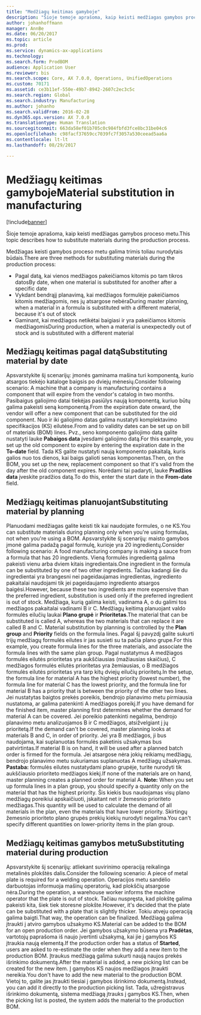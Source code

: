 ```yaml
---
title: "Medžiagų keitimas gamyboje"
description: "Šioje temoje aprašoma, kaip keisti medžiagas gamybos proceso metu."
author: johanhoffmann
manager: AnnBe
ms.date: 06/20/2017
ms.topic: article
ms.prod: 
ms.service: dynamics-ax-applications
ms.technology: 
ms.search.form: ProdBOM
audience: Application User
ms.reviewer: bis
ms.search.scope: Core, AX 7.0.0, Operations, UnifiedOperations
ms.custom: 70171
ms.assetid: ce3b11ef-550e-49b7-8942-2607c2ec3c5c
ms.search.region: Global
ms.search.industry: Manufacturing
ms.author: johanho
ms.search.validFrom: 2016-02-28
ms.dyn365.ops.version: AX 7.0.0
ms.translationtype: Human Translation
ms.sourcegitcommit: 663da58ef01b705c0c984fbfd3fce8bc31be04c6
ms.openlocfilehash: c98facf37659cc7039fc7f3057a530ceead5aa6a
ms.contentlocale: lt-lt
ms.lasthandoff: 08/29/2017

---
```


# <a name="material-substitution-in-manufacturing"></a><span data-ttu-id="abb3e-103">Medžiagų keitimas gamyboje</span><span class="sxs-lookup"><span data-stu-id="abb3e-103">Material substitution in manufacturing</span></span>

[!include[banner](../includes/banner.md)]


<span data-ttu-id="abb3e-104">Šioje temoje aprašoma, kaip keisti medžiagas gamybos proceso metu.</span><span class="sxs-lookup"><span data-stu-id="abb3e-104">This topic describes how to substitute materials during the production process.</span></span> 

<span data-ttu-id="abb3e-105">Medžiagas keisti gamybos proceso metu galima trimis toliau nurodytais būdais.</span><span class="sxs-lookup"><span data-stu-id="abb3e-105">There are three methods for substituting materials during the production process:</span></span>

-   <span data-ttu-id="abb3e-106">Pagal datą, kai vienos medžiagos pakeičiamos kitomis po tam tikros datos</span><span class="sxs-lookup"><span data-stu-id="abb3e-106">By date, when one material is substituted for another after a specific date</span></span>
-   <span data-ttu-id="abb3e-107">Vykdant bendrąjį planavimą, kai medžiagos formulėje pakeičiamos kitomis medžiagomis, nes jų atsargose nebėra</span><span class="sxs-lookup"><span data-stu-id="abb3e-107">During master planning, when a material in a formula is substituted with a different material, because it's out of stock</span></span>
-   <span data-ttu-id="abb3e-108">Gaminant, kai medžiagos netikėtai baigiasi ir yra pakeičiamos kitomis medžiagomis</span><span class="sxs-lookup"><span data-stu-id="abb3e-108">During production, when a material is unexpectedly out of stock and is substituted with a different material</span></span>

## <a name="substituting-material-by-date"></a><span data-ttu-id="abb3e-109">Medžiagų keitimas pagal datą</span><span class="sxs-lookup"><span data-stu-id="abb3e-109">Substituting material by date</span></span>
<span data-ttu-id="abb3e-110">Apsvarstykite šį scenarijų: įmonės gaminama mašina turi komponentą, kurio atsargos tiekėjo kataloge baigsis po dviejų mėnesių.</span><span class="sxs-lookup"><span data-stu-id="abb3e-110">Consider following scenario: A machine that a company is manufacturing contains a component that will expire from the vendor's catalog in two months.</span></span> <span data-ttu-id="abb3e-111">Pasibaigus galiojimo datai tiekėjas pasiūlys naują komponentą, kuriuo būtų galima pakeisti seną komponentą.</span><span class="sxs-lookup"><span data-stu-id="abb3e-111">From the expiration date onward, the vendor will offer a new component that can be substituted for the old component.</span></span> <span data-ttu-id="abb3e-112">Nuo ir iki galiojimo datas galima nustatyti komplektavimo specifikacijos (KS) eilutėse.</span><span class="sxs-lookup"><span data-stu-id="abb3e-112">From and to validity dates can be set up on bill of materials (BOM) lines.</span></span> <span data-ttu-id="abb3e-113">Pvz., seno komponento galiojimo datą galite nustatyti lauke **Pabaigos data** įvesdami galiojimo datą.</span><span class="sxs-lookup"><span data-stu-id="abb3e-113">For this example, you set up the old component to expire by entering the expiration date in the **To-date** field.</span></span> <span data-ttu-id="abb3e-114">Tada KS galite nustatyti naują komponento pakaitalą, kuris galios nuo tos dienos, kai baigs galioti senas komponentas.</span><span class="sxs-lookup"><span data-stu-id="abb3e-114">Then, on the BOM, you set up the new, replacement component so that it's valid from the day after the old component expires.</span></span> <span data-ttu-id="abb3e-115">Norėdami tai padaryti, lauke **Pradžios data** įveskite pradžios datą.</span><span class="sxs-lookup"><span data-stu-id="abb3e-115">To do this, enter the start date in the **From-date** field.</span></span>

## <a name="substituting-material-by-planning"></a><span data-ttu-id="abb3e-116">Medžiagų keitimas planuojant</span><span class="sxs-lookup"><span data-stu-id="abb3e-116">Substituting material by planning</span></span>
<span data-ttu-id="abb3e-117">Planuodami medžiagas galite keisti tik kai naudojate formules, o ne KS.</span><span class="sxs-lookup"><span data-stu-id="abb3e-117">You can substitute materials during planning only when you're using formulas, not when you're using a BOM.</span></span> <span data-ttu-id="abb3e-118">Apsvarstykite šį scenarijų: maisto gamybos įmonė galima padažą pagal formulę, kurioje yra 20 ingredientų.</span><span class="sxs-lookup"><span data-stu-id="abb3e-118">Consider following scenario: A food manufacturing company is making a sauce from a formula that has 20 ingredients.</span></span> <span data-ttu-id="abb3e-119">Vieną formulės ingredientą galima pakeisti vienu arba dviem kitais ingredientais.</span><span class="sxs-lookup"><span data-stu-id="abb3e-119">One ingredient in the formula can be substituted by one of two other ingredients.</span></span> <span data-ttu-id="abb3e-120">Tačiau kadangi šie du ingredientai yra brangesni nei pageidaujamas ingredientas, ingrediento pakaitalai naudojami tik jei pageidaujamo ingrediento atsargos baigėsi.</span><span class="sxs-lookup"><span data-stu-id="abb3e-120">However, because these two ingredients are more expensive than the preferred ingredient, substitution is used only if the preferred ingredient is out of stock.</span></span> <span data-ttu-id="abb3e-121">Medžiaga, kurią galima keisti, vadinama A, o du galimi tos medžiagos pakaitalai vadinami B ir C. Medžiagų keitimą planuojant valdo formulės eilučių laukai **Plano grupė** ir **Prioritetas**.</span><span class="sxs-lookup"><span data-stu-id="abb3e-121">The material that can be substituted is called A, whereas the two materials that can replace it are called B and C. Material substitution by planning is controlled by the **Plan group** and **Priority** fields on the formula lines.</span></span> <span data-ttu-id="abb3e-122">Pagal šį pavyzdį galite sukurti trijų medžiagų formulės eilutes ir jas susieti su ta pačia plano grupe.</span><span class="sxs-lookup"><span data-stu-id="abb3e-122">For this example, you create formula lines for the three materials, and associate the formula lines with the same plan group.</span></span> <span data-ttu-id="abb3e-123">Pagal nustatymus A medžiagos formulės eilutės prioritetas yra aukščiausias (mažiausias skaičius), C medžiagos formulės eilutės prioritetas yra žemiausias, o B medžiagos formulės eilutės prioritetas yra tarp kitų dviejų eilučių prioritetų.</span><span class="sxs-lookup"><span data-stu-id="abb3e-123">In the setup, the formula line for material A has the highest priority (lowest number), the formula line for material C has the lowest priority, and the formula line for material B has a priority that is between the priority of the other two lines.</span></span> <span data-ttu-id="abb3e-124">Jei nustatytas baigtos prekės poreikis, bendrojo planavimo metu pirmiausia nustatoma, ar galima patenkinti A medžiagos poreikį.</span><span class="sxs-lookup"><span data-stu-id="abb3e-124">If you have demand for the finished item, master planning first determines whether the demand for material A can be covered.</span></span> <span data-ttu-id="abb3e-125">Jei poreikio patenkinti negalima, bendrojo planavimo metu analizuojamos B ir C medžiagos, atsižvelgiant į jų prioritetą.</span><span class="sxs-lookup"><span data-stu-id="abb3e-125">If the demand can't be covered, master planning looks at materials B and C, in order of priority.</span></span> <span data-ttu-id="abb3e-126">Jei yra B medžiagos, ji bus naudojama, kai suplanuotas formulės paketinis užsakymas bus patvirtintas.</span><span class="sxs-lookup"><span data-stu-id="abb3e-126">If material B is on hand, it will be used after a planned batch order is firmed for the formula.</span></span> <span data-ttu-id="abb3e-127">Jei atsargose nėra jokių reikiamų medžiagų, bendrojo planavimo metu sukuriamas suplanuotas A medžiagų užsakymas. **Pastaba:** formulės eilutes nustatydami plano grupėje, turite nurodyti tik aukščiausio prioriteto medžiagos kiekį.</span><span class="sxs-lookup"><span data-stu-id="abb3e-127">If none of the materials are on hand, master planning creates a planned order for material A. **Note:** When you set up formula lines in a plan group, you should specify a quantity only on the material that has the highest priority.</span></span> <span data-ttu-id="abb3e-128">Šis kiekis bus naudojamas visų plano medžiagų poreikiui apskaičiuoti, įskaitant net ir žemesnio prioriteto medžiagas.</span><span class="sxs-lookup"><span data-stu-id="abb3e-128">This quantity will be used to calculate the demand of all materials in the plan, even the materials that have lower priority.</span></span> <span data-ttu-id="abb3e-129">Skirtingų žemesnio prioriteto plano grupės prekių kiekių nurodyti negalima.</span><span class="sxs-lookup"><span data-stu-id="abb3e-129">You can't specify different quantities on lower-priority items in the plan group.</span></span>

## <a name="substituting-material-during-production"></a><span data-ttu-id="abb3e-130">Medžiagų keitimas gamybos metu</span><span class="sxs-lookup"><span data-stu-id="abb3e-130">Substituting material during production</span></span>
<span data-ttu-id="abb3e-131">Apsvarstykite šį scenarijų: atliekant suvirinimo operaciją reikalinga metalinės plokštės dalis.</span><span class="sxs-lookup"><span data-stu-id="abb3e-131">Consider the following scenario: A piece of metal plate is required for a welding operation.</span></span> <span data-ttu-id="abb3e-132">Operacijos metu sandėlio darbuotojas informuoja mašinų operatorių, kad plokščių atsargose nėra.</span><span class="sxs-lookup"><span data-stu-id="abb3e-132">During the operation, a warehouse worker informs the machine operator that the plate is out of stock.</span></span> <span data-ttu-id="abb3e-133">Tačiau nuspręsta, kad plokštę galima pakeisti kita, šiek tiek storesne plokšte.</span><span class="sxs-lookup"><span data-stu-id="abb3e-133">However, it's decided that the plate can be substituted with a plate that is slightly thicker.</span></span> <span data-ttu-id="abb3e-134">Tokiu atveju operaciją galima baigti.</span><span class="sxs-lookup"><span data-stu-id="abb3e-134">That way, the operation can be finalized.</span></span> <span data-ttu-id="abb3e-135">Medžiagą galima įtraukti į atviro gamybos užsakymo KS.</span><span class="sxs-lookup"><span data-stu-id="abb3e-135">Material can be added to the BOM for an open production order.</span></span> <span data-ttu-id="abb3e-136">Jei gamybos užsakymo būsena yra **Pradėtas**, vartotojų paprašoma iš naujo įvertinti užsakymą, kai jie į gamybos KS įtraukia naują elementą.</span><span class="sxs-lookup"><span data-stu-id="abb3e-136">If the production order has a status of **Started**, users are asked to re-estimate the order when they add a new item to the production BOM.</span></span> <span data-ttu-id="abb3e-137">Įtraukus medžiagą galima sukurti naują naujos prekės išrinkimo dokumentą.</span><span class="sxs-lookup"><span data-stu-id="abb3e-137">After the material is added, a new picking list can be created for the new item.</span></span> <span data-ttu-id="abb3e-138">Į gamybos KS naujos medžiagos įtraukti nereikia.</span><span class="sxs-lookup"><span data-stu-id="abb3e-138">You don't have to add the new material to the production BOM.</span></span> <span data-ttu-id="abb3e-139">Vietoj to, galite jas įtraukti tiesiai į gamybos išrinkimo dokumentą.</span><span class="sxs-lookup"><span data-stu-id="abb3e-139">Instead, you can add it directly to the production picking list.</span></span> <span data-ttu-id="abb3e-140">Tada, užregistravus išrinkimo dokumentą, sistema medžiagą įtrauks į gamybos KS.</span><span class="sxs-lookup"><span data-stu-id="abb3e-140">Then, when the picking list is posted, the system adds the material to the production BOM.</span></span>




